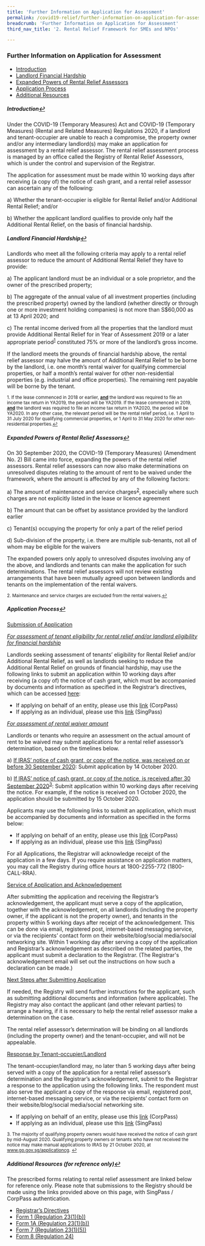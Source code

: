 ```yaml
---
title: 'Further Information on Application for Assessment'
permalink: /covid19-relief/further-information-on-application-for-assessment
breadcrumb: 'Further Information on Application for Assessment'
third_nav_title: '2. Rental Relief Framework for SMEs and NPOs'

---
```


### Further Information on Application for Assessment ###

  * <a href="#intro" id="refa">Introduction</a> 
  * <a href="#hardship" id="refb">Landlord Financial Hardship</a> 
  * <a href="#powers" id="refc">Expanded Powers of Rental Relief Assessors</a>
  * <a href="#application" id="refd">Application Process</a> 
  * <a href="#resources" id="refe">Additional Resources</a> 

##### <a name="intro">Introduction</a><a href="#refa" title="Return to top">↩</a> #####

Under the COVID-19 (Temporary Measures) Act and COVID-19 (Temporary Measures) (Rental and Related Measures) Regulations 2020, if a landlord and tenant-occupier are unable to reach a compromise, the property owner and/or any intermediary landlord(s) may make an application for assessment by a rental relief assessor. The rental relief assessment process is managed by an office called the Registry of Rental Relief Assessors, which is under the control and supervision of the Registrar. 

The application for assessment must be made within 10 working days after receiving (a copy of) the notice of cash grant, and a rental relief assessor can ascertain any of the following:

   a)	Whether the tenant-occupier is eligible for Rental Relief and/or Additional Rental Relief; and/or

   b)	Whether the applicant landlord qualifies to provide only half the Additional Rental Relief, on the basis of financial hardship.

##### <a name="hardship">Landlord Financial Hardship</a><a href="#refa" title="Return to top">↩</a> #####

Landlords who meet all the following criteria may apply to a rental relief assessor to reduce the amount of Additional Rental Relief they have to provide:

   a)	The applicant landlord must be an individual or a sole proprietor, and the owner of the prescribed property;

   b)	The aggregate of the annual value of all investment properties (including the prescribed property) owned by the landlord (whether directly or through one or more investment holding companies) is not more than S$60,000 as at 13 April 2020; and

   c)	The rental income derived from all the properties that the landlord must provide Additional Rental Relief for in Year of Assessment 2019 or a later appropriate period<sup><a href="#fn1" id="ref1">1</a></sup> constituted 75% or more of the landlord’s gross income. 

If the landlord meets the grounds of financial hardship above, the rental relief assessor may halve the amount of Additional Rental Relief to be borne by the landlord, i.e. one month’s rental waiver for qualifying commercial properties, or half a month’s rental waiver for other non-residential properties (e.g. industrial and office properties). The remaining rent payable will be borne by the tenant.

<p><sup id="fn1">1. If the lease commenced in 2018 or earlier, <b><u>and</u></b> the landlord was required to file an income tax return in YA2019, the period will be YA2019. If the lease commenced in 2019, <b><u>and</u></b> the landlord was required to file an income tax return in YA2020, the period will be YA2020. In any other case, the relevant period will be the rental relief period, i.e. 1 April to 31 July 2020 for qualifying commercial properties, or 1 April to 31 May 2020 for other non-residential properties.<a href="#ref1" title="Jump back to footnote 1 in the text.">↩</a></sup></p>

##### <a name="powers">Expanded Powers of Rental Relief Assessors</a><a href="#refa" title="Return to top">↩</a> #####

On 30 September 2020, the COVID-19 (Temporary Measures) (Amendment No. 2) Bill came into force, expanding the powers of the rental relief assessors. Rental relief assessors can now also make determinations on unresolved disputes relating to the amount of rent to be waived under the framework, where the amount is affected by any of the following factors:

a) The amount of maintenance and service charges<sup><a href="#fn2" id="ref2">2</a></sup>, especially where such charges are not explicitly listed in the lease or licence agreement

b) The amount that can be offset by assistance provided by the landlord earlier

c) Tenant(s) occupying the property for only a part of the relief period

d) Sub-division of the property, i.e. there are multiple sub-tenants, not all of whom may be eligible for the waivers

The expanded powers only apply to unresolved disputes involving any of the above, and landlords and tenants can make the application for such determinations. The rental relief assessors will not review existing arrangements that have been mutually agreed upon between landlords and tenants on the implementation of the rental waivers.

<p><sup id="fn2">2. Maintenance and service charges are excluded from the rental waivers.<a href="#ref2" title="Jump back to footnote 2 in the text.">↩</a></sup></p>

##### <a name="application">Application Process</a><a href="#refa" title="Return to top">↩</a> #####

<u>Submission of Application</u>

<i><u>For assessment of tenant eligibility for rental relief and/or landlord eligibility for financial hardship</u></i>

Landlords seeking assessment of tenants’ eligibility for Rental Relief and/or Additional Rental Relief, as well as landlords seeking to reduce the Additional Rental Relief on grounds of financial hardship, may use the following links to submit an application within 10 working days after receiving (a copy of) the notice of cash grant, which must be accompanied by documents and information as specified in the Registrar’s directives, which can be accessed [here](/files/rentalreliefframework/RRFRegistrarsDirectives.pdf):

  - If applying on behalf of an entity, please use this [link](https://go.gov.sg/rentalrelief-application-corppass) (CorpPass)
  - If applying as an individual, please use this [link](https://go.gov.sg/rentalrelief-application) (SingPass) 

<u><i>For assessment of rental waiver amount</i></u>

Landlords or tenants who require an assessment on the actual amount of rent to be waived may submit applications for a rental relief assessor’s determination, based on the timelines below. 

a) <u>If IRAS’ notice of cash grant, or copy of the notice, was received on or before 30 September 2020</u>: Submit application by 14 October 2020.

b) <u>If IRAS’ notice of cash grant, or copy of the notice, is received after 30 September 2020</u><sup><a href="#fn3" id="ref3">3</a></sup>: Submit application within 10 working days after receiving the notice. For example, if the notice is received on 1 October 2020, the application should be submitted by 15 October 2020.

Applicants may use the following links to submit an application, which must be accompanied by documents and information as specified in the forms below:

  - If applying on behalf of an entity, please use this [link](https://go.gov.sg/rentalrelief-application-calculations-corppass) (CorpPass)
  - If applying as an individual, please use this [link](https://go.gov.sg/rentalrelief-application-calculations) (SingPass) 

For all Applications, the Registrar will acknowledge receipt of the application in a few days. If you require assistance on application matters, you may call the Registry during office hours at 1800-2255-772 (1800-CALL-RRA).  

<u>Service of Application and Acknowledgement</u>

After submitting the application and receiving the Registrar’s acknowledgement, the applicant must serve a copy of the application, together with the acknowledgement, on all landlords (including the property owner, if the applicant is not the property owner), and tenants in the property within 5 working days after receipt of the acknowledgement. This can be done via email, registered post, internet-based messaging service, or via the recipients’ contact form on their website/blog/social media/social networking site. Within 1 working day after serving a copy of the application and Registrar’s acknowledgement as described on the related parties, the applicant must submit a declaration to the Registrar. (The Registrar's acknowledgement email will set out the instructions on how such a declaration can be made.) 
  
<u>Next Steps after Submitting Application</u>

If needed, the Registry will send further instructions for the applicant, such as submitting additional documents and information (where applicable). The Registry may also contact the applicant (and other relevant parties) to arrange a hearing, if it is necessary to help the rental relief assessor make a determination on the case.  

The rental relief assessor’s determination will be binding on all landlords (including the property owner) and the tenant-occupier, and will not be appealable. 

<u>Response by Tenant-occupier/Landlord</u>

The tenant-occupier/landlord may, no later than 5 working days after being served with a copy of the application for a rental relief assessor’s determination and the Registrar’s acknowledgement, submit to the Registrar a response to the application using the following links. The respondent must also serve the applicant a copy of the response via email, registered post, internet-based messaging service, or via the recipients’ contact form on their website/blog/social media/social networking site.

  - If applying on behalf of an entity, please use this [link](https://go.gov.sg/rentalrelief-response-to-application-calculations-corppass) (CorpPass)
  - If applying as an individual, please use this [link](https://go.gov.sg/rentalrelief-response-to-application-calculations) (SingPass) 

<p><sup id="fn3">3. The majority of qualifying property owners would have received the notice of cash grant by mid-August 2020. Qualifying property owners or tenants who have not received the notice may make manual applications to IRAS by 21 October 2020, at <a href="https://go.gov.sg/applicationcg">www.go.gov.sg/applicationcg</a>. <a href="#ref3" title="Jump back to footnote 3 in the text.">↩</a></sup></p>

##### <a name="resources">Additional Resources (for reference only)</a><a href="#refa" title="Return to top">↩</a> #####

The prescribed forms relating to rental relief assessment are linked below for reference only. Please note that submissions to the Registry should be made using the links provided above on this page, with SingPass / CorpPass authentication.

   - [Registrar’s Directives](/files/rentalreliefframework/RRFRegistrarsDirectives.pdf) <br>
   - [Form 1 (Regulation 23(1)(b))](/files/rentalreliefframework/Form1-ApplicationforDeterminationbyRentalReliefAssessor.pdf)  <br>  
   - [Form 1A (Regulation 23(1)(b))](/files/rentalreliefframework/Form1A.pdf) <br>
   - [Form 7 (Regulation 23(1)(5))](/files/rentalreliefframework/Form7.pdf) <br>
   - [Form 8 (Regulation 24)](/files/rentalreliefframework/Form8.pdf) <br>
